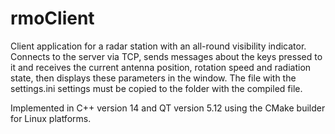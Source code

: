 # rmoClient
Client application for a radar station with an all-round visibility indicator. Connects to the server via TCP, sends messages about the keys pressed to it and receives the current antenna position, rotation speed and radiation state, then displays these parameters in the window.
The file with the settings.ini settings must be copied to the folder with the compiled file.

Implemented in C++ version 14 and QT version 5.12 using the CMake builder for Linux platforms.
